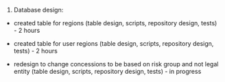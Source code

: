 1. Database design:

- created table for regions (table design, scripts, repository design, tests) - 2 hours
- created table for user regions (table design, scripts, repository design, tests) - 2 hours

- redesign to change concessions to be based on risk group and not legal entity (table design, scripts, repository design, tests) - in progress

